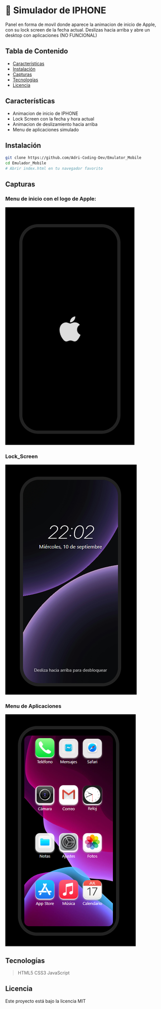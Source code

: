 # 📱 Simulador de IPHONE

Panel en forma de movil donde aparece la animacion de inicio de Apple, con su lock screen de la fecha actual.
Deslizas hacia arriba y abre un desktop con aplicaciones (NO FUNCIONAL)

## Tabla de Contenido
- [Características](#-características)
- [Instalación](#-instalación)
- [Capturas](#-capturas)
- [Tecnologías](#-tecnologías)
- [Licencia](#-licencia)

## Características
- Animacion de inicio de IPHONE
- Lock Screen con la fecha y hora actual
- Animacion de deslizamiento hacia arriba
- Menu de aplicaciones simulado

## Instalación
```bash
git clone https://github.com/Adri-Coding-Dev/Emulator_Mobile
cd Emulador_Mobile
# Abrir index.html en tu navegador favorito
```

## Capturas
### Menu de inicio con el logo de Apple:
![Menu_logo](docs/apple.png)
### Lock_Screen
![Lock_Screen](docs/lock_Screen.png)
### Menu de Aplicaciones
![Menu_Aplicaciones](docs/Desktop.png)

## Tecnologías
> HTML5
> CSS3
> JavaScript

## Licencia
Este proyecto está bajo la licencia MIT